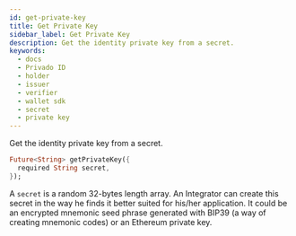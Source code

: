 ```yaml
---
id: get-private-key
title: Get Private Key
sidebar_label: Get Private Key
description: Get the identity private key from a secret.
keywords:
  - docs
  - Privado ID
  - holder
  - issuer
  - verifier
  - wallet sdk
  - secret
  - private key
---
```


Get the identity private key from a secret.

```dart
Future<String> getPrivateKey({
  required String secret,
});
```

A `secret` is a random 32-bytes length array. An Integrator can create this secret in the way he finds it better suited for his/her application. It could be an encrypted mnemonic seed phrase generated with BIP39 (a way of creating mnemonic codes) or an Ethereum private key.
